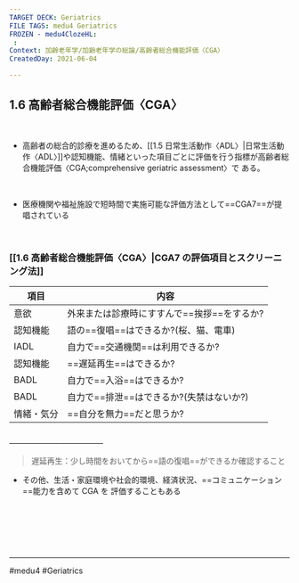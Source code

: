 ```yaml
---
TARGET DECK: Geriatrics
FILE TAGS: medu4 Geriatrics
FROZEN - medu4ClozeHL:
 : 
Context: 加齢老年学/加齢老年学の総論/高齢者総合機能評価〈CGA〉
CreatedDay: 2021-06-04

---
```


## 1.6 高齢者総合機能評価〈CGA〉

<br>

* 高齢者の総合的診療を進めるため、[[1.5 日常生活動作〈ADL〉|日常生活動作〈ADL〉]]や認知機能、情緒といった項目ごとに評価を行う指標が高齢者総合機能評価〈CGA;comprehensive geriatric assessment〉で ある。

<br>

* 医療機関や福祉施設で短時間で実施可能な評価方法として==CGA7==が提唱されている
<!--ID: 1623210715118-->


<br>

### [[1.6 高齢者総合機能評価〈CGA〉|CGA7 の評価項目とスクリーニング法]]
|項目|内容|
|---|---|
|意欲|外来または診療時にすすんで==挨拶==をするか?|
|認知機能|語の==復唱==はできるか?(桜、猫、電車)|
|IADL|自力で==交通機関==は利用できるか?|
|認知機能|==遅延再生==はできるか?|
|BADL|自力で==入浴==はできるか?|
|BADL|自力で==排泄==はできるか?(失禁はないか?)|
|情緒・気分|==自分を無力==だと思うか?|
#### ＿＿＿＿＿＿＿＿＿＿＿＿
>遅延再生：少し時間をおいてから==語の復唱==ができるか確認すること
* その他、生活・家庭環境や社会的環境、経済状況、==コミュニケーション==能力を含めて CGA を 評価することもある
<!--ID: 1623210715124-->


<br>


 
 

<br><br><br>

---
#medu4 #Geriatrics 
